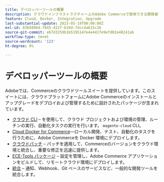 ```yaml
---
title: デベロッパーツールの概要
description: クラウドインフラストラクチャー上のAdobe Commerceで使用できる開発者ツールのリストを示します。
feature: Cloud, Docker, Integration, Upgrade
last-substantial-update: 2023-05-19T00:00:00Z
exl-id: 83b94964-f845-422f-b19d-7dcc4a615c1b
source-git-commit: e67d3259b1b5195147e4e441fe9efd82e48241ab
workflow-type: tm+mt
source-wordcount: '123'
ht-degree: 0%

---
```


# デベロッパーツールの概要

Adobeでは、Commerceのクラウドツールスイートを提供しています。このスイートには、クラウドプラットフォームにAdobe Commerceのインストールとアップグレードをデプロイおよび管理するために設計されたパッケージが含まれています。

- [クラウド CLI](cloud-cli-overview.md) – を使用して、クラウド プロジェクトおよび環境の管理、ルーチンの実行、自動化タスクの実行を行います。 `magento-cloud` CLI。
- [Cloud Docker for Commerce](cloud-docker.md)—ローカル開発、テスト、自動化のタスクを行うために、Adobe Commerceを Docker 環境にデプロイします。
- [クラウドパッチ](../development/apply-patches.md) – パッチを適用して、Commerceのバージョンをクラウド環境と統合し、重要な修正を迅速に提供します。
- [ECE-Tools パッケージ](package-overview.md) – 設定を管理し、Adobe Commerce アプリケーションをビルドして、リモートクラウド環境にデプロイします。
- [統合](../integrations/overview.md) – 通知、Webhook、Git ベースのサービスなど、一般的な開発ツールを統合します。
